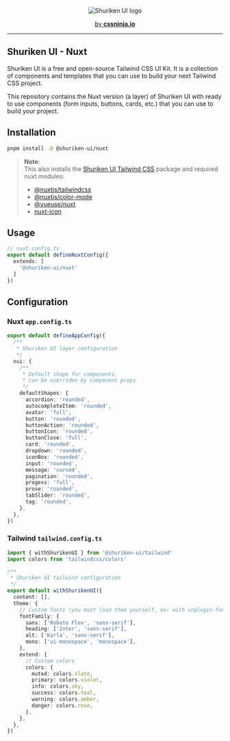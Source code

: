 <p align="center">
  <picture>
    <source media="(prefers-color-scheme: dark)" srcset="https://user-images.githubusercontent.com/3911343/232132279-8d8bf0ad-b1d7-4802-984e-a696763dc6cd.png">
    <source media="(prefers-color-scheme: light)" srcset="https://user-images.githubusercontent.com/3911343/232132309-62971744-dcdb-429c-aa93-6ba0c1caac42.png">
    <img alt="Shuriken UI logo" src="https://user-images.githubusercontent.com/3911343/232132309-62971744-dcdb-429c-aa93-6ba0c1caac42.png">
  </picture>
</p>


<p align="center">
  <a href="https://cssninja.io" title="Our official website">by <strong>cssninja.io</strong></a>
</p>

---

## Shuriken UI - Nuxt

Shuriken UI is a free and open-source Tailwind CSS UI Kit. It is a collection of components and templates that you can use to build your next Tailwind CSS project.

This repository contains the Nuxt version (a layer) of Shuriken UI with ready to use components (form inputs, buttons, cards, etc.) that you can use to build your  project.

## Installation

```bash
pnpm install -D @shuriken-ui/nuxt
```

> **Note**:  
> This also installs the [Shuriken UI Tailwind CSS](https://github.com/shuriken-ui/tailwind) package and required nuxt modules:
>
> - [@nuxtjs/tailwindcss](https://github.com/nuxt-modules/tailwindcss)
> - [@nuxtjs/color-mode](https://github.com/nuxt-modules/color-mode)
> - [@vueuse/nuxt](https://github.com/vueuse/vueuse/tree/main/packages/nuxt)
> - [nuxt-icon](https://github.com/nuxt-modules/icon)

## Usage


```ts
// nuxt.config.ts
export default defineNuxtConfig({
  extends: [
    '@shuriken-ui/nuxt'
  ]
})
```

## Configuration

### Nuxt `app.config.ts`

```ts
export default defineAppConfig({
  /**
   * Shuriken UI layer configuration
   */
  nui: {
    /**
     * Default shape for components,
     * can be overriden by component props
     */
    defaultShapes: {
      accordion: 'rounded',
      autocompleteItem: 'rounded',
      avatar: 'full',
      button: 'rounded',
      buttonAction: 'rounded',
      buttonIcon: 'rounded',
      buttonClose: 'full',
      card: 'rounded',
      dropdown: 'rounded',
      iconBox: 'rounded',
      input: 'rounded',
      message: 'curved',
      pagination: 'rounded',
      progess: 'full',
      prose: 'rounded',
      tabSlider: 'rounded',
      tag: 'rounded',
    },
  },
})
```


### Tailwind `tailwind.config.ts`

```ts
import { withShurikenUI } from '@shuriken-ui/tailwind'
import colors from 'tailwindcss/colors'

/**
 * Shuriken UI tailwind configuration
 */
export default withShurikenUI({
  content: [],
  theme: {
    // Custom fonts (you must load them yourself, ex: with unplugin-fonts)
    fontFamily: {
      sans: ['Roboto Flex', 'sans-serif'],
      heading: ['Inter', 'sans-serif'],
      alt: ['Karla', 'sans-serif'],
      mono: ['ui-monospace', 'monospace'],
    },
    extend: {
      // Custom colors
      colors: {
        muted: colors.slate,
        primary: colors.violet,
        info: colors.sky,
        success: colors.teal,
        warning: colors.amber,
        danger: colors.rose,
      },
    },
  },
})
```